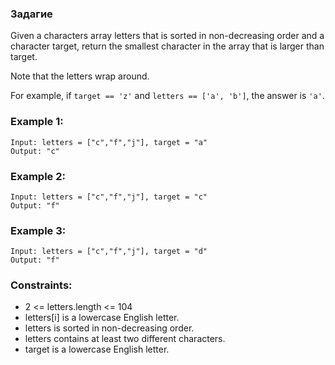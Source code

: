 ### Задагие
Given a characters array letters that is 
sorted in non-decreasing order and a character 
target, return the smallest character 
in the array that is larger than target.

Note that the letters wrap around.

For example, if ```target == 'z'``` and 
```letters == ['a', 'b']```, the answer is ```'a'```.
 

### Example 1:
``` 
Input: letters = ["c","f","j"], target = "a"
Output: "c"
```

### Example 2:
```
Input: letters = ["c","f","j"], target = "c"
Output: "f"
```
### Example 3:
```
Input: letters = ["c","f","j"], target = "d"
Output: "f"
```

### Constraints:

+ 2 <= letters.length <= 104
+ letters[i] is a lowercase English letter.
+ letters is sorted in non-decreasing order.
+ letters contains at least two different characters.
+ target is a lowercase English letter.